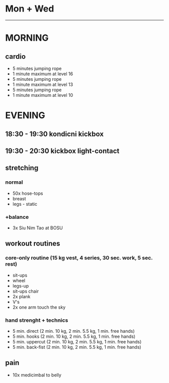 # Mon + Wed
---
# MORNING
## cardio
* 5 minutes jumping rope
* 1 minute maximum at level 16
* 5 minutes jumping rope
* 1 minute maximum at level 13
* 5 minutes jumping rope
* 1 minute maximum at level 10
# EVENING
## 18:30 - 19:30 kondicni kickbox
## 19:30 - 20:30 kickbox light-contact
## stretching
### normal
* 50x hose-tops
* breast
* legs - static
### +balance
* 3x Siu Nim Tao at BOSU
## workout routines
### core-only routine (15 kg vest, 4 series, 30 sec. work, 5 sec. rest)
- sit-ups
- wheel
- legs-up
- sit-ups chair
- 2x plank
- V's
- 2x one arm touch the sky
### hand strenght + technics
* 5 min. direct (2 min. 10 kg, 2 min. 5.5 kg, 1 min. free hands)
* 5 min. hooks (2 min. 10 kg, 2 min. 5.5 kg, 1 min. free hands)
* 5 min. uppercut (2 min. 10 kg, 2 min. 5.5 kg, 1 min. free hands)
* 5 min. back-fist  (2 min. 10 kg, 2 min. 5.5 kg, 1 min. free hands)
## pain
- 10x medicimbal to belly
